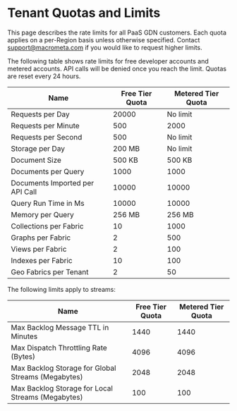 # Tenant Quotas and Limits

This page describes the rate limits for all PaaS GDN customers. Each quota applies on a per-Region basis unless otherwise specified. Contact support@macrometa.com if you would like to request higher limits.

The following table shows rate limits for free developer accounts and metered accounts. API calls will be denied once you reach the limit. Quotas are reset every 24 hours.


| Name 							| Free Tier Quota 	| Metered Tier Quota |
|------							|-----------------	|-----------------	|
| Requests per Day				| 20000				| No limit			|
| Requests per Minute  			| 500				| 2000				|
| Requests per Second			| 500				| No limit			| 
| Storage per Day				| 200 MB			| No limit			|
| Document Size					| 500 KB			| 500 KB			|
| Documents per Query			| 1000				| 1000				|
| Documents Imported per API Call | 10000			| 10000				| 
| Query Run Time in Ms			| 10000				| 10000				|
| Memory per Query				| 256 MB			| 256 MB			|
| Collections per Fabric		| 10				| 1000				|
| Graphs per Fabric				| 2					| 500				|
| Views per Fabric 				| 2  				| 100				|
| Indexes per Fabric 			| 10 				| 100				|
| Geo Fabrics per Tenant 		| 2					| 50				|

The following limits apply to streams:

| Name 											| Free Tier Quota 	| Metered Tier Quota |
|------											|-----------------	|-----------------	|
| Max Backlog Message TTL in Minutes 			| 1440 				| 1440				|
| Max Dispatch Throttling Rate (Bytes)			| 4096				| 4096				|
| Max Backlog Storage for Global Streams (Megabytes) | 2048	| 2048		|
| Max Backlog Storage for Local Streams (Megabytes)	| 100			| 100				|
